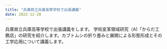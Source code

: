 ```yaml
---
title: "兵庫県立兵庫高等学校で出張講義"
date: 2022-12-20
---
```


兵庫県立兵庫高等学校で出張講義をします。
学術変革領域研究（A)「からだ工務店」の研究を紹介します。カブトムシの折り畳みと展開による形態形成とその工学応用について講義します。
